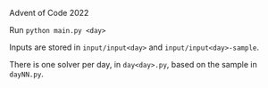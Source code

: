 Advent of Code 2022

Run `python main.py <day>`

Inputs are stored in `input/input<day>` and `input/input<day>-sample`.

There is one solver per day, in `day<day>.py`, based on the sample in `dayNN.py`.
